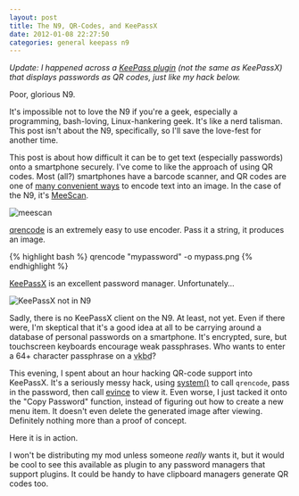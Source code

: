 ```yaml
---
layout: post
title: The N9, QR-Codes, and KeePassX
date: 2012-01-08 22:27:50
categories: general keepass n9
---
```


*Update: I happened across a [KeePass
plugin](http://keepass.info/plugins.html#qrcodegen) (not the same as KeePassX)
that displays passwords as QR codes, just like my hack below.*

Poor, glorious N9.

It's impossible not to love the N9 if you're a geek, especially a programming,
bash-loving, Linux-hankering geek.  It's like a nerd talisman.  This post isn't
about the N9, specifically, so I'll save the love-fest for another time.

This post is about how difficult it can be to get text (especially passwords)
onto a smartphone securely.  I've come to like the approach of using QR codes.
Most (all?) smartphones have a barcode scanner, and QR codes are one of [many
convenient ways](http://en.wikipedia.org/wiki/Barcode) to encode text into an
image.  In the case of the N9, it's
[MeeScan](http://store.ovi.com/content/231518).

![meescan](/static/images/011/meescan.png)

[qrencode](http://fukuchi.org/works/qrencode/index.html.en) is an extremely
easy to use encoder.  Pass it a string, it produces an image.

{% highlight bash %}
qrencode "mypassword" -o mypass.png
{% endhighlight %}

<p><a href="http://keepassx.org">KeePassX</a> is an excellent password manager.
Unfortunately&hellip;</p>

<div class="alert alert-success text-center">
<img src="/static/images/011/keepass_not_in_n9.png" alt="KeePassX not in N9" />
</div>

Sadly, there is no KeePassX client on the N9.  At least, not yet.  Even if
there were, I'm skeptical that it's a good idea at all to be carrying around a
database of personal passwords on a smartphone.  It's encrypted, sure, but
touchscreen keyboards encourage weak passphrases.  Who wants to enter a 64+
character passphrase on a <abbr title="Virtual keyboard">vkbd</abbr>?

This evening, I spent about an hour hacking QR-code support into KeePassX.
It's a seriously messy hack, using
[system()](http://en.cppreference.com/w/cpp/utility/program/system) to call
`qrencode`, pass in the password, then call
[evince](http://projects.gnome.org/evince/?guid=ON) to view it.  Even worse, I
just tacked it onto the "Copy Password" function, instead of figuring out how
to create a new menu item.  It doesn't even delete the generated image after
viewing.  Definitely nothing more than a proof of concept.

Here it is in action.

<p><a href="/static/images/011/keepassx_demo.png"><static/images class="grid_7"
src="/static/images/011/keepassx_demo.png" alt="KeePassX generating a QR code" title=""
/></a></p>
<div class="clear"></div>

I won't be distributing my mod unless someone *really* wants it, but it would
be cool to see this available as plugin to any password managers that support
plugins.  It could be handy to have clipboard managers generate QR codes too.
